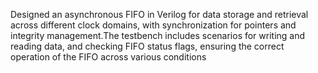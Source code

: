 Designed an asynchronous FIFO in Verilog for data storage and retrieval across different clock domains, with synchronization for pointers and integrity management.The testbench includes scenarios for writing and reading data, and checking FIFO status flags, ensuring the correct operation of the FIFO across various conditions
